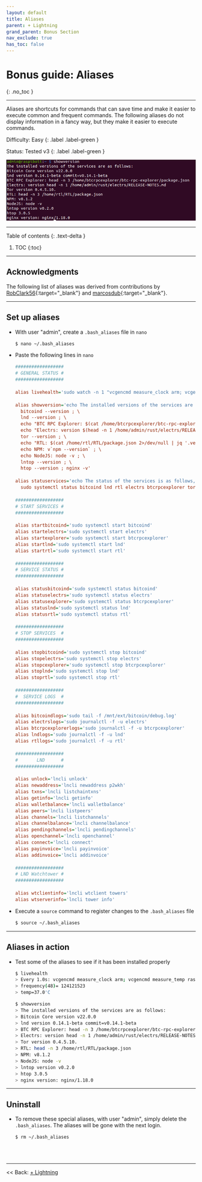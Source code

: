 ```yaml
---
layout: default
title: Aliases
parent: + Lightning
grand_parent: Bonus Section
nav_exclude: true
has_toc: false
---
```


# Bonus guide: Aliases
{: .no_toc }

---

Aliases are shortcuts for commands that can save time and make it easier to execute common and frequent commands. The following aliases do not display information in a fancy way, but they make it easier to execute commands.

Difficulty: Easy
{: .label .label-green }

Status: Tested v3
{: .label .label-green }

![alias](../../images/alias-example.png)

---

Table of contents
{: .text-delta }

1. TOC
{:toc}

---

## Acknowledgments

The following list of aliases was derived from contributions by [RobClark56](https://github.com/robclark56){:target="_blank"} and [marcosdub](https://github.com/marcosdub){:target="_blank"}.

---

## Set up aliases

* With user "admin", create a `.bash_aliases` file in `nano`

  ```sh
  $ nano ~/.bash_aliases
  ```

* Paste the following lines in `nano`

  ```ini
  ##################
  # GENERAL STATUS #
  ################## 
  
  alias livehealth='sudo watch -n 1 "vcgencmd measure_clock arm; vcgencmd measure_temp"'
 
  alias showversion='echo The installed versions of the services are as follows: ; \
    bitcoind --version ; \
    lnd --version ; \
    echo "BTC RPC Explorer: $(cat /home/btcrpcexplorer/btc-rpc-explorer/package.json 2>/dev/null | jq '.version' < /home/btcrpcexplorer/btc-rpc-explorer/package.json)" ; \
    echo "Electrs: version $(head -n 1 /home/admin/rust/electrs/RELEASE-NOTES.md)" ;
    tor --version ; \
    echo "RTL: $(cat /home/rtl/RTL/package.json 2>/dev/null | jq '.version' < /home/rtl/RTL/package.json)" ; \
    echo NPM: v`npm --version` ; \
    echo NodeJS: node -v ; \
    lntop --version ; \
    htop --version ; nginx -v'
    
  alias statuservices='echo The status of the services is as follows, press the space key to advance: ; \
    sudo systemctl status bitcoind lnd rtl electrs btcrpcexplorer tor ssh fail2ban ufw vncserver-x11-serviced'
  
  ##################
  # START SERVICES #
  ##################
  
  alias startbitcoind='sudo systemctl start bitcoind'
  alias startelectrs='sudo systemctl start electrs'
  alias startexplorer='sudo systemctl start btcrpcexplorer'
  alias startlnd='sudo systemctl start lnd'
  alias startrtl='sudo systemctl start rtl'
  
  ##################
  # SERVICE STATUS #
  ##################
  
  alias statusbitcoind='sudo systemctl status bitcoind'
  alias statuselectrs='sudo systemctl status electrs'
  alias statusexplorer='sudo systemctl status btcrpcexplorer'
  alias statuslnd='sudo systemctl status lnd'
  alias statusrtl='sudo systemctl status rtl'
  
  ##################
  # STOP SERVICES  #
  ##################
  
  alias stopbitcoind='sudo systemctl stop bitcoind'
  alias stopelectrs='sudo systemctl stop electrs'
  alias stopcexplorer='sudo systemctl stop btcrpcexplorer'
  alias stoplnd='sudo systemctl stop lnd'
  alias stoprtl='sudo systemctl stop rtl'
  
  ##################
  #  SERVICE LOGS  #
  ##################
  
  alias bitcoindlogs='sudo tail -f /mnt/ext/bitcoin/debug.log'
  alias electrslogs='sudo journalctl -f -u electrs'
  alias btcrpcexplorerlogs='sudo journalctl -f -u btcrpcexplorer'
  alias lndlogs='sudo journalctl -f -u lnd'
  alias rtllogs='sudo journalctl -f -u rtl'
  
  ##################
  #       LND      #
  ##################
  
  alias unlock='lncli unlock'
  alias newaddress='lncli newaddress p2wkh'
  alias txns='lncli listchaintxns'
  alias getinfo='lncli getinfo'
  alias walletbalance='lncli walletbalance'
  alias peers='lncli listpeers'
  alias channels='lncli listchannels'
  alias channelbalance='lncli channelbalance'
  alias pendingchannels='lncli pendingchannels'
  alias openchannel='lncli openchannel'
  alias connect='lncli connect'
  alias payinvoice='lncli payinvoice'
  alias addinvoice='lncli addinvoice'
  
  ##################
  # LND Watchtower #
  ##################
  
  alias wtclientinfo='lncli wtclient towers'
  alias wtserverinfo='lncli tower info'
  
  ```
  
* Execute a `source` command to register changes to the `.bash_aliases` file

  ```sh 
  $ source ~/.bash_aliases 
  ```

---

## Aliases in action

* Test some of the aliases to see if it has been installed properly

  ```sh
  $ livehealth
  > Every 1.0s: vcgencmd measure_clock arm; vcgencmd measure_temp raspibolt: Tue Dec 14 15:00:21 2021
  > frequency(48)= 124121523
  > temp=37.0'C
  ```
  
  ```sh
  $ showversion
  > The installed versions of the services are as follows:
  > Bitcoin Core version v22.0.0
  > lnd version 0.14.1-beta commit=v0.14.1-beta
  > BTC RPC Explorer: head -n 3 /home/btcrpcexplorer/btc-rpc-explorer/package.json
  > Electrs: version head -n 1 /home/admin/rust/electrs/RELEASE-NOTES.md
  > Tor version 0.4.5.10.
  > RTL: head -n 3 /home/rtl/RTL/package.json
  > NPM: v8.1.2
  > NodeJS: node -v
  > lntop version v0.2.0
  > htop 3.0.5 
  > nginx version: nginx/1.18.0
  ```

---

## Uninstall

* To remove these special aliases, with user "admin", simply delete the `.bash_aliases`. The aliases will be gone with the next login.

  ```sh
  $ rm ~/.bash_aliases
  ```

<br /><br />

---

<< Back: [+ Lightning](index.md)
